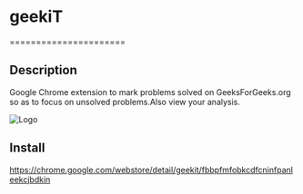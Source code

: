 # geekiT
======================

## Description

Google Chrome extension to mark problems solved on GeeksForGeeks.org so as to focus on unsolved problems.Also view your analysis.

![Logo](https://github.com/ManrajGrover/geekiT/blob/master/assets/logo.png)

## Install

https://chrome.google.com/webstore/detail/geekit/fbbpfmfobkcdfcninfpanleekcjbdkin
